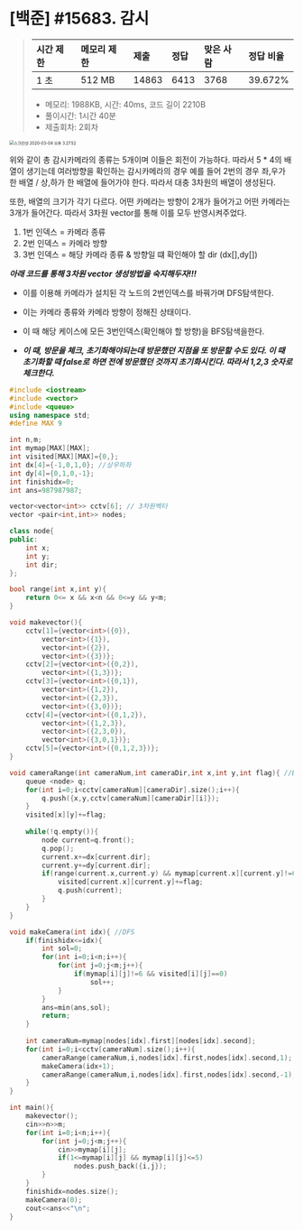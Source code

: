 # [백준] #15683. 감시

>[문제]: https://www.acmicpc.net/problem/15683
>
>| 시간 제한 | 메모리 제한 | 제출  | 정답 | 맞은 사람 | 정답 비율 |
>| :-------- | :---------- | :---- | :--- | :-------- | :-------- |
>| 1 초      | 512 MB      | 14863 | 6413 | 3768      | 39.672%   |
>
>- 메모리: 1988KB, 시간: 40ms, 코드 길이 2210B
>- 풀이시간: 1시간 40분
>- 제출회차: 2회차



<img src="/Users/DaeHyeon/Library/Application Support/typora-user-images/스크린샷 2020-03-04 오후 3.27.52.png" alt="스크린샷 2020-03-04 오후 3.27.52" style="zoom:50%;" />

위와 같이 총 감시카메라의 종류는 5개이며 이들은 회전이 가능하다. 따라서 5 * 4의 배열이 생기는데 여러방향을 확인하는 감시카메라의 경우 예를 들어 2번의 경우 좌,우가 한 배열 /  상,하가 한 배열에 들어가야 한다. 따라서 대충 3차원의 배열이 생성된다.

또한, 배열의 크기가 각기 다르다. 어떤 카메라는 방향이 2개가 들어가고 어떤 카메라는 3개가 들어간다. 따라서 3차원 vector를 통해 이를 모두 반영시켜주었다.

1. 1번 인덱스 = 카메라 종류
2. 2번 인덱스 = 카메라 방향
3. 3번 인덱스 = 해당 카메라 종류 & 방향일 떄 확인해야 할 dir (dx[],dy[])

***아래 코드를 통해 3차원 vector 생성방법을 숙지해두자!!!***

- 이를 이용해 카메라가 설치된 각 노드의 2번인덱스를 바꿔가며  DFS탐색한다. 

- 이는 카메라 종류와 카메라 방향이 정해진 상태이다. 
- 이 때 해당 케이스에 모든 3번인덱스(확인해야 할 방향)을 BFS탐색을한다.
- ***이 때, 방문을 체크, 초기화해야되는데 방문했던 지점을 또 방문할 수도 있다. 이 때 초기화할 때 false로 하면 전에 방문했던 것까지 초기화시킨다. 따라서 1,2,3 숫자로 체크한다.***



``` c++
#include <iostream>
#include <vector>
#include <queue>
using namespace std;
#define MAX 9

int n,m;
int mymap[MAX][MAX];
int visited[MAX][MAX]={0,};
int dx[4]={-1,0,1,0}; //상우하좌
int dy[4]={0,1,0,-1};
int finishidx=0;
int ans=987987987;

vector<vector<int>> cctv[6]; // 3차원벡터
vector <pair<int,int>> nodes;

class node{
public:
    int x;
    int y;
    int dir;
};

bool range(int x,int y){
    return 0<= x && x<n && 0<=y && y<m;
}

void makevector(){
    cctv[1]={vector<int>({0}),
        vector<int>({1}),
        vector<int>({2}),
        vector<int>({3})};
    cctv[2]={vector<int>({0,2}),
        vector<int>({1,3})};
    cctv[3]={vector<int>({0,1}),
        vector<int>({1,2}),
        vector<int>({2,3}),
        vector<int>({3,0})};
    cctv[4]={vector<int>({0,1,2}),
        vector<int>({1,2,3}),
        vector<int>({2,3,0}),
        vector<int>({3,0,1})};
    cctv[5]={vector<int>({0,1,2,3})};
}

void cameraRange(int cameraNum,int cameraDir,int x,int y,int flag){ //BFS
    queue <node> q;
    for(int i=0;i<cctv[cameraNum][cameraDir].size();i++){
        q.push({x,y,cctv[cameraNum][cameraDir][i]});
    }
    visited[x][y]+=flag;
    
    while(!q.empty()){
        node current=q.front();
        q.pop();
        current.x+=dx[current.dir];
        current.y+=dy[current.dir];
        if(range(current.x,current.y) && mymap[current.x][current.y]!=6){
            visited[current.x][current.y]+=flag;
            q.push(current);
        }
    }
}

void makeCamera(int idx){ //DFS
    if(finishidx<=idx){
        int sol=0;
        for(int i=0;i<n;i++){
            for(int j=0;j<m;j++){
                if(mymap[i][j]!=6 && visited[i][j]==0)
                    sol++;
            }
        }
        ans=min(ans,sol);
        return;
    }
    
    int cameraNum=mymap[nodes[idx].first][nodes[idx].second];
    for(int i=0;i<cctv[cameraNum].size();i++){
        cameraRange(cameraNum,i,nodes[idx].first,nodes[idx].second,1);
        makeCamera(idx+1);
        cameraRange(cameraNum,i,nodes[idx].first,nodes[idx].second,-1);
    }
}

int main(){        
    makevector();
    cin>>n>>m;
    for(int i=0;i<n;i++){
        for(int j=0;j<m;j++){
            cin>>mymap[i][j];
            if(1<=mymap[i][j] && mymap[i][j]<=5)
                nodes.push_back({i,j});
        }
    }
    finishidx=nodes.size();
    makeCamera(0);
    cout<<ans<<"\n";
}

```





















